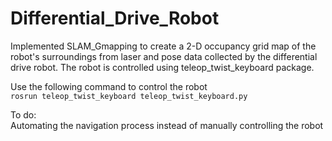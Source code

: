 # Differential_Drive_Robot

Implemented SLAM_Gmapping to create a 2-D occupancy grid map of the robot's surroundings from laser and pose data collected by the differential drive robot.
The robot is controlled using teleop_twist_keyboard package.

Use the following command to control the robot <br>
```rosrun teleop_twist_keyboard teleop_twist_keyboard.py```



To do:<br>
Automating the navigation process instead of manually controlling the robot
